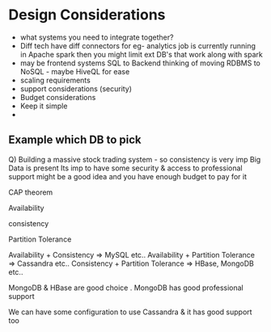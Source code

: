 # Design Considerations
- what systems you need to integrate together?
- Diff tech have diff connectors
  for eg- analytics job is currently running in Apache spark then you might limit ext DB's that work along with spark
- may be frontend systems SQL to Backend thinking of moving RDBMS to NoSQL - maybe HiveQL for ease
- scaling requirements
- support considerations (security)
- Budget considerations
- Keep it simple
- 
## Example which DB to pick
Q) Building a massive stock trading system - so consistency is very imp
Big Data is present
Its imp to have some security & access to professional support might be a good idea and you have enough budget to pay for it


CAP theorem

Availability
             
consistency

Partition Tolerance

Availability + Consistency => MySQL etc..
Availability + Partition Tolerance => Cassandra etc..
Consistency + Partition Tolerance => HBase, MongoDB etc..

MongoDB & HBase are good choice . MongoDB has good professional support

We can have some configuration to use Cassandra & it has good support too

